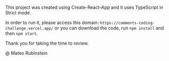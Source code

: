 This project was created using Create-React-App and it uses TypeScript in Strict mode.

In order to run it, please access this domain: `https://comments-coding-challenge.vercel.app/`
or you can download the code, run `npm install` and then `npm start`.

Thank you for taking the time to review.

@ Mateo Rubinstein

